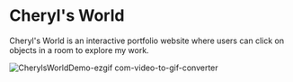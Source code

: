 # Cheryl's World

Cheryl's World is an interactive portfolio website where users can click on objects in a room to explore my work.

![CherylsWorldDemo-ezgif com-video-to-gif-converter](https://github.com/user-attachments/assets/73cc34fb-539a-4322-8931-4cfba7413f32)
